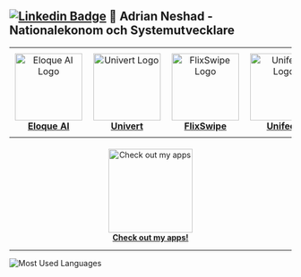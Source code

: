 [![Linkedin Badge](https://img.shields.io/badge/-LinkedIn-blue?style=flat&logo=Linkedin&logoColor=white&link=https://linkedin.com/in/adrian-neshad)](https://linkedin.com/in/adrian-neshad)  👋 Adrian Neshad - Nationalekonom och Systemutvecklare
---

<table style="width:100%; border-collapse: collapse; border: none;">
  <tr>
    <td style="text-align: center; padding: 10px; border: none;">
      <a href="https://github.com/AdrianNeshad/Eloque-AI">
      <img src="https://github.com/user-attachments/assets/61c03411-c186-4783-b5ac-8dd43b582c9a" width="120" alt="Eloque AI Logo"/>
      <div><strong>Eloque AI</strong></div>
    </td>
    <td style="text-align: center; padding: 10px; border: none;">
      <a href="https://github.com/AdrianNeshad/Univert">
      <img src="https://github.com/user-attachments/assets/866314d5-ed3f-4fb3-9526-2cf3a4666d94" width="120" alt="Univert Logo"/>
      <div><strong>Univert</strong></div>
    </td>
    <td style="text-align: center; padding: 10px; border: none;">
      <a href="https://github.com/AdrianNeshad/SwipeFlix">
      <img src="https://github.com/user-attachments/assets/643ee133-ef99-40c5-9195-5ab4ad4ad0f1" width="120" alt="FlixSwipe Logo"/>
      <div><strong>FlixSwipe</strong></div>
    </td>
    <td style="text-align: center; padding: 10px; border: none;">
      <a href="https://apps.apple.com/us/app/unifeed-nyhetsfl%C3%B6de/id6746872036">
      <img src="https://github.com/user-attachments/assets/f8817fb6-7c5a-488a-b85f-319801451811" width="120" alt="Unifeed Logo"/>
      <div><strong>Unifeed</strong></div>
    </td>
  </tr>
</table>

<div style="text-align: center; margin-top: 20px;">
  <a href="https://apps.apple.com/us/developer/adrian-neshad/id1813365428">
    <img src="https://github.com/user-attachments/assets/67116ace-9219-4bec-9742-373f3e58ac1d" width="150" alt="Check out my apps"/>
    <div><strong>Check out my apps!</strong></div>
  </a>
</div>

---

![Most Used Languages](https://github-readme-stats.vercel.app/api/top-langs/?username=AdrianNeshad)
